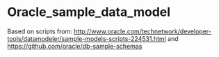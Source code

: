 # Oracle_sample_data_model

Based on scripts from: 
http://www.oracle.com/technetwork/developer-tools/datamodeler/sample-models-scripts-224531.html
and 
https://github.com/oracle/db-sample-schemas
